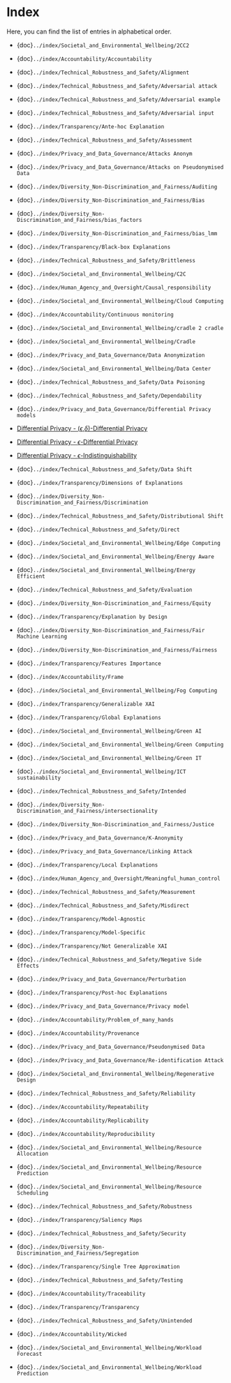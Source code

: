 # Index

Here, you can find the list of entries in alphabetical order.

- {doc}`../index/Societal_and_Environmental_Wellbeing/2CC2`
- {doc}`../index/Accountability/Accountability`
- {doc}`../index/Technical_Robustness_and_Safety/Alignment`
- {doc}`../index/Technical_Robustness_and_Safety/Adversarial attack`
- {doc}`../index/Technical_Robustness_and_Safety/Adversarial example`
- {doc}`../index/Technical_Robustness_and_Safety/Adversarial input`
- {doc}`../index/Transparency/Ante-hoc Explanation`
- {doc}`../index/Technical_Robustness_and_Safety/Assessment`
- {doc}`../index/Privacy_and_Data_Governance/Attacks Anonym`
- {doc}`../index/Privacy_and_Data_Governance/Attacks on Pseudonymised Data`
- {doc}`../index/Diversity_Non-Discrimination_and_Fairness/Auditing`
- {doc}`../index/Diversity_Non-Discrimination_and_Fairness/Bias`
- {doc}`../index/Diversity_Non-Discrimination_and_Fairness/bias_factors`
- {doc}`../index/Diversity_Non-Discrimination_and_Fairness/bias_lmm`
- {doc}`../index/Transparency/Black-box Explanations`
- {doc}`../index/Technical_Robustness_and_Safety/Brittleness`
- {doc}`../index/Societal_and_Environmental_Wellbeing/C2C`
- {doc}`../index/Human_Agency_and_Oversight/Causal_responsibility`
- {doc}`../index/Societal_and_Environmental_Wellbeing/Cloud Computing`
- {doc}`../index/Accountability/Continuous monitoring`
- {doc}`../index/Societal_and_Environmental_Wellbeing/cradle 2 cradle`
- {doc}`../index/Societal_and_Environmental_Wellbeing/Cradle`
- {doc}`../index/Privacy_and_Data_Governance/Data Anonymization`
- {doc}`../index/Societal_and_Environmental_Wellbeing/Data Center`
- {doc}`../index/Technical_Robustness_and_Safety/Data Poisoning`
- {doc}`../index/Technical_Robustness_and_Safety/Dependability`
- {doc}`../index/Privacy_and_Data_Governance/Differential Privacy models`

- [Differential Privacy - ($\epsilon$,$\delta$)-Differential Privacy](../index/Privacy_and_Data_Governance/epsilon_delta-differential_privacy.md)
- [Differential Privacy - $\epsilon$-Differential Privacy](../index/Privacy_and_Data_Governance/Epsilon-differential_privacy.md)
- [Differential Privacy - $\epsilon$-Indistinguishability](../index/Privacy_and_Data_Governance/Epsilon-indist.md)

- {doc}`../index/Technical_Robustness_and_Safety/Data Shift`
- {doc}`../index/Transparency/Dimensions of Explanations`
- {doc}`../index/Diversity_Non-Discrimination_and_Fairness/Discrimination`
- {doc}`../index/Technical_Robustness_and_Safety/Distributional Shift`
- {doc}`../index/Technical_Robustness_and_Safety/Direct`
- {doc}`../index/Societal_and_Environmental_Wellbeing/Edge Computing`
- {doc}`../index/Societal_and_Environmental_Wellbeing/Energy Aware`
- {doc}`../index/Societal_and_Environmental_Wellbeing/Energy Efficient`
- {doc}`../index/Technical_Robustness_and_Safety/Evaluation`
- {doc}`../index/Diversity_Non-Discrimination_and_Fairness/Equity`
- {doc}`../index/Transparency/Explanation by Design`
- {doc}`../index/Diversity_Non-Discrimination_and_Fairness/Fair Machine Learning`
- {doc}`../index/Diversity_Non-Discrimination_and_Fairness/Fairness`
- {doc}`../index/Transparency/Features Importance`
- {doc}`../index/Accountability/Frame`
- {doc}`../index/Societal_and_Environmental_Wellbeing/Fog Computing`
- {doc}`../index/Transparency/Generalizable XAI`
- {doc}`../index/Transparency/Global Explanations`
- {doc}`../index/Societal_and_Environmental_Wellbeing/Green AI`
- {doc}`../index/Societal_and_Environmental_Wellbeing/Green Computing`
- {doc}`../index/Societal_and_Environmental_Wellbeing/Green IT`
- {doc}`../index/Societal_and_Environmental_Wellbeing/ICT sustainability`
- {doc}`../index/Technical_Robustness_and_Safety/Intended`
- {doc}`../index/Diversity_Non-Discrimination_and_Fairness/intersectionality`
- {doc}`../index/Diversity_Non-Discrimination_and_Fairness/Justice`
- {doc}`../index/Privacy_and_Data_Governance/K-Anonymity`
- {doc}`../index/Privacy_and_Data_Governance/Linking Attack`
- {doc}`../index/Transparency/Local Explanations`
- {doc}`../index/Human_Agency_and_Oversight/Meaningful_human_control`
- {doc}`../index/Technical_Robustness_and_Safety/Measurement`
- {doc}`../index/Technical_Robustness_and_Safety/Misdirect`
- {doc}`../index/Transparency/Model-Agnostic`
- {doc}`../index/Transparency/Model-Specific`
- {doc}`../index/Transparency/Not Generalizable XAI`
- {doc}`../index/Technical_Robustness_and_Safety/Negative Side Effects`
- {doc}`../index/Privacy_and_Data_Governance/Perturbation`
- {doc}`../index/Transparency/Post-hoc Explanations`
- {doc}`../index/Privacy_and_Data_Governance/Privacy model`
- {doc}`../index/Accountability/Problem_of_many_hands`
- {doc}`../index/Accountability/Provenance`
- {doc}`../index/Privacy_and_Data_Governance/Pseudonymised Data`
- {doc}`../index/Privacy_and_Data_Governance/Re-identification Attack`
- {doc}`../index/Societal_and_Environmental_Wellbeing/Regenerative Design`
- {doc}`../index/Technical_Robustness_and_Safety/Reliability`
- {doc}`../index/Accountability/Repeatability`
- {doc}`../index/Accountability/Replicability`
- {doc}`../index/Accountability/Reproducibility`
- {doc}`../index/Societal_and_Environmental_Wellbeing/Resource Allocation`
- {doc}`../index/Societal_and_Environmental_Wellbeing/Resource Prediction`
- {doc}`../index/Societal_and_Environmental_Wellbeing/Resource Scheduling`
- {doc}`../index/Technical_Robustness_and_Safety/Robustness`
- {doc}`../index/Transparency/Saliency Maps`
- {doc}`../index/Technical_Robustness_and_Safety/Security`
- {doc}`../index/Diversity_Non-Discrimination_and_Fairness/Segregation`
- {doc}`../index/Transparency/Single Tree Approximation`
- {doc}`../index/Technical_Robustness_and_Safety/Testing`
- {doc}`../index/Accountability/Traceability`
- {doc}`../index/Transparency/Transparency`
- {doc}`../index/Technical_Robustness_and_Safety/Unintended`
- {doc}`../index/Accountability/Wicked`
- {doc}`../index/Societal_and_Environmental_Wellbeing/Workload Forecast`
- {doc}`../index/Societal_and_Environmental_Wellbeing/Workload Prediction`
